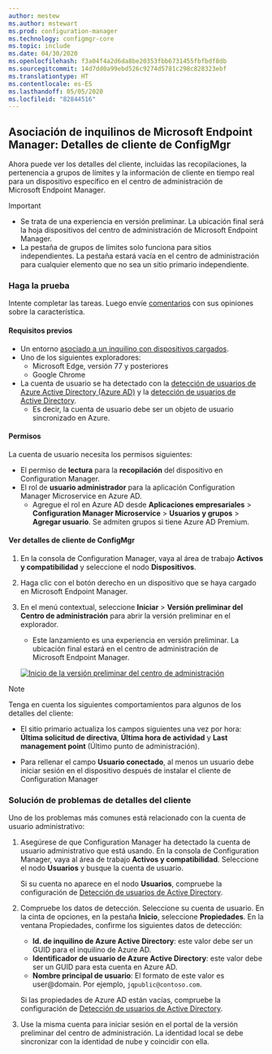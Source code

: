 ```yaml
---
author: mestew
ms.author: mstewart
ms.prod: configuration-manager
ms.technology: configmgr-core
ms.topic: include
ms.date: 04/30/2020
ms.openlocfilehash: f3a04f4a2d6da8be20353fbb6731455fbfbdf8db
ms.sourcegitcommit: 14d7dd0a99ebd526c9274d5781c298c828323ebf
ms.translationtype: HT
ms.contentlocale: es-ES
ms.lasthandoff: 05/05/2020
ms.locfileid: "82844516"
---
```

## <a name="microsoft-endpoint-manager-tenant-attach-configmgr-client-details"></a><a name="bkmk_mem"></a> Asociación de inquilinos de Microsoft Endpoint Manager: Detalles de cliente de ConfigMgr
<!--6374854, 6521921-->

Ahora puede ver los detalles del cliente, incluidas las recopilaciones, la pertenencia a grupos de límites y la información de cliente en tiempo real para un dispositivo específico en el centro de administración de Microsoft Endpoint Manager.

> [!Important]
> - Se trata de una experiencia en versión preliminar. La ubicación final será la hoja dispositivos del centro de administración de Microsoft Endpoint Manager.
> - La pestaña de grupos de límites solo funciona para sitios independientes. La pestaña estará vacía en el centro de administración para cualquier elemento que no sea un sitio primario independiente.

### <a name="try-it-out"></a>Haga la prueba

Intente completar las tareas. Luego envíe [comentarios](../../technical-preview-2003.md#bkmk_feedback) con sus opiniones sobre la característica.

#### <a name="prerequisites"></a>Requisitos previos

- Un entorno [asociado a un inquilino con dispositivos cargados](../../../../../tenant-attach/device-sync-actions.md).
- Uno de los siguientes exploradores:
  - Microsoft Edge, versión 77 y posteriores
  - Google Chrome
- La cuenta de usuario se ha detectado con la [detección de usuarios de Azure Active Directory (Azure AD)](../../../../servers/deploy/configure/about-discovery-methods.md#azureaddisc) y la [detección de usuarios de Active Directory](../../../../servers/deploy/configure/about-discovery-methods.md#bkmk_aboutUser).
  - Es decir, la cuenta de usuario debe ser un objeto de usuario sincronizado en Azure.

#### <a name="permissions"></a>Permisos

La cuenta de usuario necesita los permisos siguientes:

- El permiso de **lectura** para la **recopilación** del dispositivo en Configuration Manager.
- El rol de **usuario administrador** para la aplicación Configuration Manager Microservice en Azure AD.
  - Agregue el rol en Azure AD desde **Aplicaciones empresariales** > **Configuration Manager Microservice** > **Usuarios y grupos** > **Agregar usuario**. Se admiten grupos si tiene Azure AD Premium.

#### <a name="view-configmgr-client-details"></a>Ver detalles de cliente de ConfigMgr

1. En la consola de Configuration Manager, vaya al área de trabajo **Activos y compatibilidad** y seleccione el nodo **Dispositivos**.
1. Haga clic con el botón derecho en un dispositivo que se haya cargado en Microsoft Endpoint Manager.
1. En el menú contextual, seleccione **Iniciar** > **Versión preliminar del Centro de administración** para abrir la versión preliminar en el explorador.
     - Este lanzamiento es una experiencia en versión preliminar. La ubicación final estará en el centro de administración de Microsoft Endpoint Manager.

   [![Inicio de la versión preliminar del centro de administración](../../media/6374854-start-admin-center.png)](../../media/6374854-start-admin-center.png#lightbox)

> [!NOTE]
> Tenga en cuenta los siguientes comportamientos para algunos de los detalles del cliente:
>
> - El sitio primario actualiza los campos siguientes una vez por hora: **Última solicitud de directiva**, **Última hora de actividad** y **Last management point** (Último punto de administración).
>
> - Para rellenar el campo **Usuario conectado**, al menos un usuario debe iniciar sesión en el dispositivo después de instalar el cliente de Configuration Manager

### <a name="troubleshoot-client-details"></a>Solución de problemas de detalles del cliente

Uno de los problemas más comunes está relacionado con la cuenta de usuario administrativo:

1. Asegúrese de que Configuration Manager ha detectado la cuenta de usuario administrativo que está usando. En la consola de Configuration Manager, vaya al área de trabajo **Activos y compatibilidad**. Seleccione el nodo **Usuarios** y busque la cuenta de usuario.

    Si su cuenta no aparece en el nodo **Usuarios**, compruebe la configuración de [Detección de usuarios de Active Directory](../../../../servers/deploy/configure/about-discovery-methods.md#bkmk_aboutUser).

1. Compruebe los datos de detección. Seleccione su cuenta de usuario. En la cinta de opciones, en la pestaña **Inicio**, seleccione **Propiedades**. En la ventana Propiedades, confirme los siguientes datos de detección:

    - **Id. de inquilino de Azure Active Directory**: este valor debe ser un GUID para el inquilino de Azure AD.
    - **Identificador de usuario de Azure Active Directory**: este valor debe ser un GUID para esta cuenta en Azure AD.
    - **Nombre principal de usuario**: El formato de este valor es user@domain. Por ejemplo, `jqpublic@contoso.com`.

    Si las propiedades de Azure AD están vacías, compruebe la configuración de [Detección de usuarios de Active Directory](../../../../servers/deploy/configure/about-discovery-methods.md#azureaddisc).

1. Use la misma cuenta para iniciar sesión en el portal de la versión preliminar del centro de administración. La identidad local se debe sincronizar con la identidad de nube y coincidir con ella.
